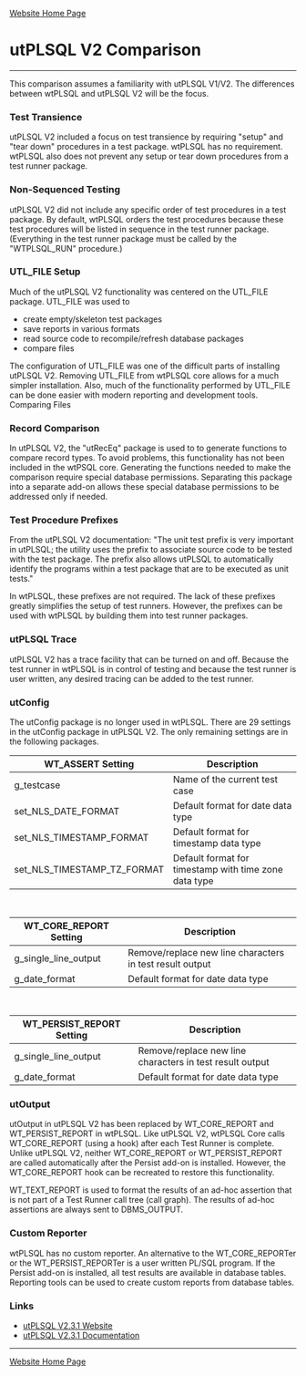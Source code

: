 [Website Home Page](README.md)

# utPLSQL V2 Comparison

---
This comparison assumes a familiarity with utPLSQL V1/V2.  The differences between wtPLSQL and utPLSQL V2 will be the focus.

### Test Transience
utPLSQL V2 included a focus on test transience by requiring "setup" and "tear down" procedures in a test package. wtPLSQL has no requirement. wtPLSQL also does not prevent any setup or tear down procedures from a test runner package.

### Non-Sequenced Testing
utPLSQL V2 did not include any specific order of test procedures in a test package.  By default, wtPLSQL orders the test procedures because these test procedures will be listed in sequence in the test runner package.  (Everything in the test runner package must be called by the "WTPLSQL_RUN" procedure.)

### UTL_FILE Setup
Much of the utPLSQL V2 functionality was centered on the UTL_FILE package. UTL_FILE was used to
* create empty/skeleton test packages
* save reports in various formats
* read source code to recompile/refresh database packages
* compare files

The configuration of UTL_FILE was one of the difficult parts of installing utPLSQL V2. Removing UTL_FILE from wtPLSQL core allows for a much simpler installation. Also, much of the functionality performed by UTL_FILE can be done easier with modern reporting and development tools.  Comparing Files 

### Record Comparison
In utPLSQL V2, the "utRecEq" package is used to to generate functions to compare record types. To avoid problems, this functionality has not been included in the wtPSQL core. Generating the functions needed to make the comparison require special database permissions. Separating this package into a separate add-on allows these special database permissions to be addressed only if needed.

### Test Procedure Prefixes
From the utPLSQL V2 documentation: "The unit test prefix is very important in utPLSQL; the utility uses the prefix to associate source code to be tested with the test package. The prefix also allows utPLSQL to automatically identify the programs within a test package that are to be executed as unit tests."

In wtPLSQL, these prefixes are not required. The lack of these prefixes greatly simplifies the setup of test runners. However, the prefixes can be used with wtPLSQL by building them into test runner packages.

### utPLSQL Trace
utPLSQL V2 has a trace facility that can be turned on and off. Because the test runner in wtPLSQL is in control of testing and because the test runner is user written, any desired tracing can be added to the test runner.

### utConfig
The utConfig package is no longer used in wtPLSQL. There are 29 settings in the utConfig package in utPLSQL V2. The only remaining settings are in the following packages.

WT_ASSERT Setting           | Description
----------------------------|------------
g_testcase                  | Name of the current test case
set_NLS_DATE_FORMAT         | Default format for date data type
set_NLS_TIMESTAMP_FORMAT    | Default format for timestamp data type
set_NLS_TIMESTAMP_TZ_FORMAT | Default format for timestamp with time zone data type

<br>

WT_CORE_REPORT Setting | Description
-----------------------|------------
g_single_line_output   | Remove/replace new line characters in test result output
g_date_format          | Default format for date data type

<br>

WT_PERSIST_REPORT Setting | Description
--------------------------|------------
g_single_line_output      | Remove/replace new line characters in test result output
g_date_format             | Default format for date data type

### utOutput
utOutput in utPLSQL V2 has been replaced by WT_CORE_REPORT and WT_PERSIST_REPORT in wtPLSQL.  Like utPLSQL V2, wtPLSQL Core calls WT_CORE_REPORT (using a hook) after each Test Runner is complete. Unlike utPLSQL V2, neither WT_CORE_REPORT or WT_PERSIST_REPORT are called automatically after the Persist add-on is installed.  However, the WT_CORE_REPORT hook can be recreated to restore this functionality.

WT_TEXT_REPORT is used to format the results of an ad-hoc assertion that is not part of a Test Runner call tree (call graph). The results of ad-hoc assertions are always sent to DBMS_OUTPUT.

### Custom Reporter
wtPLSQL has no custom reporter. An alternative to the WT_CORE_REPORTer or the WT_PERSIST_REPORTer is a user written PL/SQL program. If the Persist add-on is installed, all test results are available in database tables. Reporting tools can be used to create custom reports from database tables.

### Links
* [utPLSQL V2.3.1 Website](https://utplsql.org/moving/2016/07/07/version-2-3-1-released.html)
* [utPLSQL V2.3.1 Documentation](https://utplsql.org/utPLSQL/v2.3.1/)


---
[Website Home Page](README.md)
